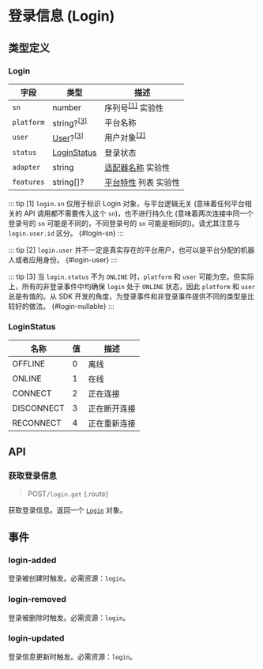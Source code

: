 # 登录信息 (Login)

## 类型定义

### Login

| 字段 | 类型 | 描述 |
| --- | --- | --- |
| `sn` | number | 序列号<sup>[[1]](#login-sn)</sup> <badge type="warning">实验性</badge> |
| `platform` | string?<sup>[[3]](#login-nullable)</sup> | 平台名称 |
| `user` | [User](./user.md)?<sup>[[3]](#login-nullable)</sup> | 用户对象<sup>[[2]](#login-user)</sup> |
| `status` | [LoginStatus](#loginstatus) | 登录状态 |
| `adapter` | string | [适配器名称](../advanced/internal.md#platform-adapter) <badge type="warning">实验性</badge> |
| `features` | string[]? | [平台特性](../protocol/api.md#平台特性) 列表 <badge type="warning">实验性</badge> |

::: tip
[1] `login.sn` 仅用于标识 Login 对象，与平台逻辑无关 (意味着任何平台相关的 API 调用都不需要传入这个 `sn`)，也不进行持久化 (意味着两次连接中同一个登录号的 `sn` 可能是不同的，不同登录号的 `sn` 可能是相同的)。请尤其注意与 `login.user.id` 区分。 {#login-sn}
:::

::: tip
[2] `login.user` 并不一定是真实存在的平台用户，也可以是平台分配的机器人或者应用身份。 {#login-user}
:::

::: tip
[3] 当 `login.status` 不为 `ONLINE` 时，`platform` 和 `user` 可能为空。但实际上，所有的非登录事件中均确保 `login` 处于 `ONLINE` 状态，因此 `platform` 和 `user` 总是有值的。从 SDK 开发的角度，为登录事件和非登录事件提供不同的类型是比较好的做法。 {#login-nullable}
:::

### LoginStatus

| 名称 | 值 | 描述 |
| --- | --- | --- |
| OFFLINE | 0 | 离线 |
| ONLINE | 1 | 在线 |
| CONNECT | 2 | 正在连接 |
| DISCONNECT | 3 | 正在断开连接 |
| RECONNECT | 4 | 正在重新连接 |

## API

### 获取登录信息

> <badge>POST</badge>`/login.get` {.route}

获取登录信息。返回一个 [`Login`](#login) 对象。

<!-- ### 获取方法列表

> <badge>POST</badge>`/method.list` {.route}

获取当前可以调用的方法列表。返回一个 `string` 数组。 -->

## 事件

### login-added

登录被创建时触发。必需资源：`login`。

### login-removed

登录被删除时触发。必需资源：`login`。

### login-updated

登录信息更新时触发。必需资源：`login`。

